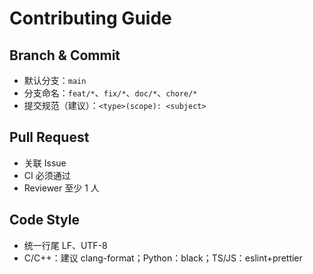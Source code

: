 # Contributing Guide

## Branch & Commit
- 默认分支：`main`
- 分支命名：`feat/*`、`fix/*`、`doc/*`、`chore/*`
- 提交规范（建议）：`<type>(scope): <subject>`

## Pull Request
- 关联 Issue
- CI 必须通过
- Reviewer 至少 1 人

## Code Style
- 统一行尾 LF、UTF-8
- C/C++：建议 clang-format；Python：black；TS/JS：eslint+prettier
